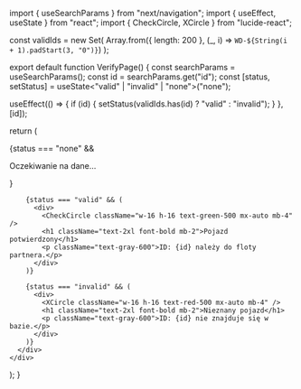 import { useSearchParams } from "next/navigation";
import { useEffect, useState } from "react";
import { CheckCircle, XCircle } from "lucide-react";

const validIds = new Set(
  Array.from({ length: 200 }, (_, i) => `WD-${String(i + 1).padStart(3, "0")}`)
);

export default function VerifyPage() {
  const searchParams = useSearchParams();
  const id = searchParams.get("id");
  const [status, setStatus] = useState<"valid" | "invalid" | "none">("none");

  useEffect(() => {
    if (id) {
      setStatus(validIds.has(id) ? "valid" : "invalid");
    }
  }, [id]);

  return (
    <div className="min-h-screen flex items-center justify-center bg-gray-100">
      <div className="bg-white p-6 rounded-2xl shadow-xl text-center max-w-sm w-full">
        {status === "none" && <p className="text-lg">Oczekiwanie na dane...</p>}

        {status === "valid" && (
          <div>
            <CheckCircle className="w-16 h-16 text-green-500 mx-auto mb-4" />
            <h1 className="text-2xl font-bold mb-2">Pojazd potwierdzony</h1>
            <p className="text-gray-600">ID: {id} należy do floty partnera.</p>
          </div>
        )}

        {status === "invalid" && (
          <div>
            <XCircle className="w-16 h-16 text-red-500 mx-auto mb-4" />
            <h1 className="text-2xl font-bold mb-2">Nieznany pojazd</h1>
            <p className="text-gray-600">ID: {id} nie znajduje się w bazie.</p>
          </div>
        )}
      </div>
    </div>
  );
}
